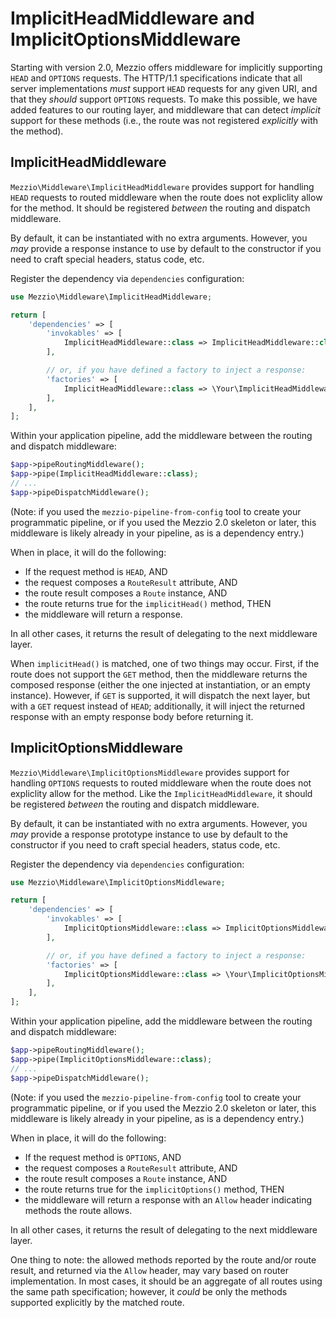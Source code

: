 # ImplicitHeadMiddleware and ImplicitOptionsMiddleware

Starting with version 2.0, Mezzio offers middleware for implicitly
supporting `HEAD` and `OPTIONS` requests. The HTTP/1.1 specifications indicate
that all server implementations _must_ support `HEAD` requests for any given
URI, and that they _should_ support `OPTIONS` requests. To make this possible,
we have added features to our routing layer, and middleware that can detect
_implicit_  support for these methods (i.e., the route was not registered
_explicitly_ with the method).

## ImplicitHeadMiddleware

`Mezzio\Middleware\ImplicitHeadMiddleware` provides support for
handling `HEAD` requests to routed middleware when the route does not expliclity
allow for the method. It should be registered _between_ the routing and dispatch
middleware.

By default, it can be instantiated with no extra arguments. However, you _may_
provide a response instance to use by default to the constructor if you need to
craft special headers, status code, etc.

Register the dependency via `dependencies` configuration:

```php
use Mezzio\Middleware\ImplicitHeadMiddleware;

return [
    'dependencies' => [
        'invokables' => [
            ImplicitHeadMiddleware::class => ImplicitHeadMiddleware::class,
        ],

        // or, if you have defined a factory to inject a response:
        'factories' => [
            ImplicitHeadMiddleware::class => \Your\ImplicitHeadMiddlewareFactory::class,
        ],
    ],
];
```

Within your application pipeline, add the middleware between the routing and
dispatch middleware:

```php
$app->pipeRoutingMiddleware();
$app->pipe(ImplicitHeadMiddleware::class);
// ...
$app->pipeDispatchMiddleware();
```

(Note: if you used the `mezzio-pipeline-from-config` tool to create your
programmatic pipeline, or if you used the Mezzio 2.0 skeleton or later, this
middleware is likely already in your pipeline, as is a dependency entry.)

When in place, it will do the following:

- If the request method is `HEAD`, AND
- the request composes a `RouteResult` attribute, AND
- the route result composes a `Route` instance, AND
- the route returns true for the `implicitHead()` method, THEN
- the middleware will return a response.

In all other cases, it returns the result of delegating to the next middleware
layer.

When `implicitHead()` is matched, one of two things may occur. First, if the
route does not support the `GET` method, then the middleware returns the
composed response (either the one injected at instantiation, or an empty
instance). However, if `GET` is supported, it will dispatch the next layer, but
with a `GET` request instead of `HEAD`; additionally, it will inject the
returned response with an empty response body before returning it.

## ImplicitOptionsMiddleware

`Mezzio\Middleware\ImplicitOptionsMiddleware` provides support for
handling `OPTIONS` requests to routed middleware when the route does not
expliclity allow for the method. Like the `ImplicitHeadMiddleware`, it should be
registered _between_ the routing and dispatch middleware.

By default, it can be instantiated with no extra arguments. However, you _may_
provide a response prototype instance to use by default to the constructor if
you need to craft special headers, status code, etc.

Register the dependency via `dependencies` configuration:

```php
use Mezzio\Middleware\ImplicitOptionsMiddleware;

return [
    'dependencies' => [
        'invokables' => [
            ImplicitOptionsMiddleware::class => ImplicitOptionsMiddleware::class,
        ],

        // or, if you have defined a factory to inject a response:
        'factories' => [
            ImplicitOptionsMiddleware::class => \Your\ImplicitOptionsMiddlewareFactory::class,
        ],
    ],
];
```

Within your application pipeline, add the middleware between the routing and
dispatch middleware:

```php
$app->pipeRoutingMiddleware();
$app->pipe(ImplicitOptionsMiddleware::class);
// ...
$app->pipeDispatchMiddleware();
```

(Note: if you used the `mezzio-pipeline-from-config` tool to create your
programmatic pipeline, or if you used the Mezzio 2.0 skeleton or later, this
middleware is likely already in your pipeline, as is a dependency entry.)

When in place, it will do the following:

- If the request method is `OPTIONS`, AND
- the request composes a `RouteResult` attribute, AND
- the route result composes a `Route` instance, AND
- the route returns true for the `implicitOptions()` method, THEN
- the middleware will return a response with an `Allow` header indicating
  methods the route allows.

In all other cases, it returns the result of delegating to the next middleware
layer.

One thing to note: the allowed methods reported by the route and/or route
result, and returned via the `Allow` header,  may vary based on router
implementation. In most cases, it should be an aggregate of all routes using the
same path specification; however, it *could* be only the methods supported
explicitly by the matched route. 
